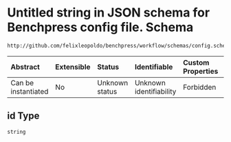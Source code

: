# Untitled string in JSON schema for Benchpress config file. Schema

```txt
http://github.com/felixleopoldo/benchpress/workflow/schemas/config.schema.json#/definitions/trilearn_g_inv_wishart/properties/id
```



| Abstract            | Extensible | Status         | Identifiable            | Custom Properties | Additional Properties | Access Restrictions | Defined In                                                       |
| :------------------ | :--------- | :------------- | :---------------------- | :---------------- | :-------------------- | :------------------ | :--------------------------------------------------------------- |
| Can be instantiated | No         | Unknown status | Unknown identifiability | Forbidden         | Allowed               | none                | [config.schema.json*](config.schema.json "open original schema") |

## id Type

`string`

